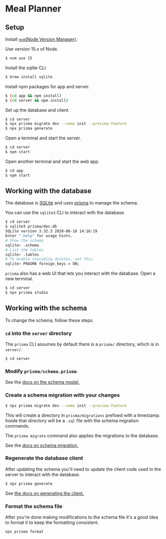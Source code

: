 # Meal Planner

## Setup

Install [`nvm`(Node Version Manager)](https://github.com/nvm-sh/nvm).

Use version 15.x of Node.

```bash
$ nvm use 15
```

Install the sqlite CLI.

```bash
$ brew install sqlite
```

Install npm packages for app and server.

```bash
$ (cd app && npm install)
$ (cd server && npm install)
```

Set up the database and client.

```bash
$ cd server
$ npx prisma migrate dev --name init --preview-feature
$ npx prisma generate
```

Open a terminal and start the server.

```bash
$ cd server
$ npm start
```

Open another terminal and start the web app.

```bash
$ cd app
$ npm start
```

## Working with the database

The database is [SQLite](https://sqlite.org/index.html)
and uses [prisma](https://www.prisma.io/) to
manage the schema.

You can use the `sqlite3` CLI to interact with
the database.

```bash
$ cd server
$ sqlite3 prisma/dev.db
SQLite version 3.32.3 2020-06-18 14:16:19
Enter ".help" for usage hints.
# Show the schema
sqlite> .schema
# List the tables
sqlite> .tables
# To enable cascading deletes, set this
sqlite> PRAGMA foreign_keys = ON;
```

`prisma` also has a web UI that lets you interact
with the database. Open a new terminal.

```bash
$ cd server
$ npx prisma studio
```

## Working with the schema

To change the schema, follow these steps.

### `cd` into the `server` directory

The `prisma` CLI assumes by default there is
a `prisma/` directory, which is in `server/`.

```
$ cd server
```

### Modify `prisma/schema.prisma`

See the [docs on the schema model.](https://www.prisma.io/docs/concepts/components/prisma-schema/data-model/)

### Create a schema migration with your changes

```bash
$ npx prisma migrate dev --name init --preview-feature
```

This will create a directory in `prisma/migrations` 
prefixed with a timestamp. Inside that directory will be
a `.sql` file with the schema migration commands.

The `prisma migrate` command also applies the migrations to the database.

See the [docs on schema migration.](https://www.prisma.io/docs/concepts/components/prisma-migrate)

### Regenerate the database client

After updating the schema you'll need to update
the client code used in the server to interact
with the database.

```bash
$ npx prisma generate
```

See [the docs on generating the client.](https://www.prisma.io/docs/concepts/components/prisma-client/working-with-prismaclient/generating-prisma-client)

### Format the schema file

After you're done making modifications to the schema file
it's a good idea to format it to keep the formatting consistent.

```bash
npx prisma format
```
